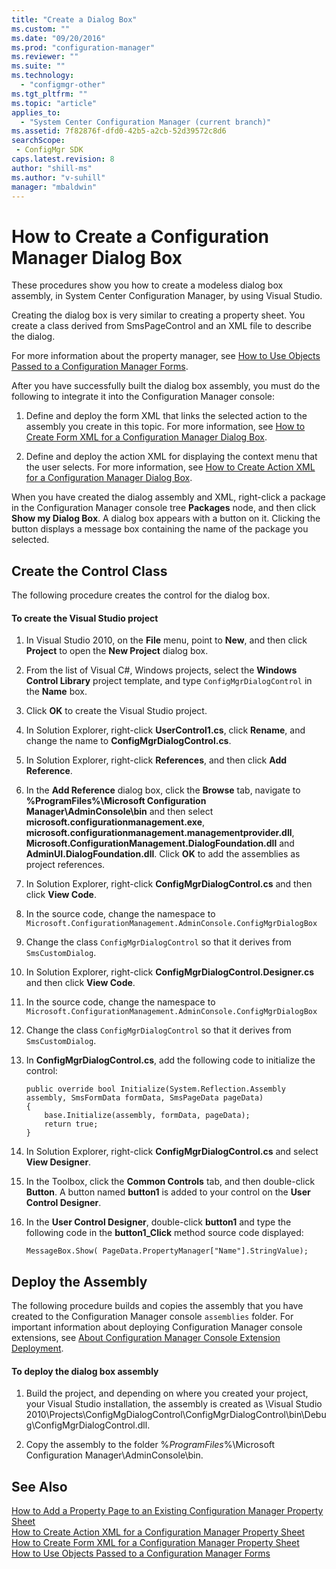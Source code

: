 ```yaml
---
title: "Create a Dialog Box"
ms.custom: ""
ms.date: "09/20/2016"
ms.prod: "configuration-manager"
ms.reviewer: ""
ms.suite: ""
ms.technology:
  - "configmgr-other"
ms.tgt_pltfrm: ""
ms.topic: "article"
applies_to:
  - "System Center Configuration Manager (current branch)"
ms.assetid: 7f82876f-dfd0-42b5-a2cb-52d39572c8d6searchScope: - ConfigMgr SDK
caps.latest.revision: 8
author: "shill-ms"
ms.author: "v-suhill"
manager: "mbaldwin"
---
```

# How to Create a Configuration Manager Dialog Box
These procedures show you how to create a modeless dialog box assembly, in System Center Configuration Manager, by using Visual Studio.  

 Creating the dialog box is very similar to creating a property sheet. You create a class derived from SmsPageControl and an XML file to describe the dialog.  

 For more information about the property manager, see [How to Use Objects Passed to a Configuration Manager Forms](../../../../develop/core/servers/console/how-to-use-objects-passed-to-a-configuration-manager-form.md).  

 After you have successfully built the dialog box assembly, you must do the following to integrate it into the Configuration Manager console:  

1.  Define and deploy the form XML that links the selected action to the assembly you create in this topic. For more information, see [How to Create Form XML for a Configuration Manager Dialog Box](../../../../develop/core/servers/console/how-to-create-form-xml-for-a-configuration-manager-dialog-box.md).  

2.  Define and deploy the action XML for displaying the context menu that the user selects. For more information, see [How to Create Action XML for a Configuration Manager Dialog Box](../../../../develop/core/servers/console/how-to-create-action-xml-for-a-configuration-manager-dialog-box.md).  

 When you have created the dialog assembly and XML, right-click a package in the Configuration Manager console tree **Packages** node, and then click **Show my Dialog Box**. A dialog box appears with a button on it. Clicking the button displays a message box containing the name of the package you selected.  

## Create the Control Class  
 The following procedure creates the control for the dialog box.  

#### To create the Visual Studio project  

1.  In Visual Studio 2010, on the **File** menu, point to **New**, and then click **Project** to open the **New Project** dialog box.  

2.  From the list of Visual C#, Windows projects, select the **Windows Control Library** project template, and type `ConfigMgrDialogControl` in the **Name** box.  

3.  Click **OK** to create the Visual Studio project.  

4.  In Solution Explorer, right-click **UserControl1.cs**, click **Rename**, and change the name to **ConfigMgrDialogControl.cs**.  

5.  In Solution Explorer, right-click **References**, and then click **Add Reference**.  

6.  In the **Add Reference** dialog box, click the **Browse** tab, navigate to **%ProgramFiles%\Microsoft Configuration Manager\AdminConsole\bin** and then select **microsoft.configurationmanagement.exe**, **microsoft.configurationmanagement.managementprovider.dll**, **Microsoft.ConfigurationManagement.DialogFoundation.dll** and **AdminUI.DialogFoundation.dll**. Click **OK** to add the assemblies as project references.  

7.  In Solution Explorer, right-click **ConfigMgrDialogControl.cs** and then click **View Code**.  

8.  In the source code, change the namespace to `Microsoft.ConfigurationManagement.AdminConsole.ConfigMgrDialogBox`  

9. Change the class `ConfigMgrDialogControl` so that it derives from `SmsCustomDialog`.  

10. In Solution Explorer, right-click **ConfigMgrDialogControl.Designer.cs** and then click **View Code**.  

11. In the source code, change the namespace to `Microsoft.ConfigurationManagement.AdminConsole.ConfigMgrDialogBox`  

12. Change the class `ConfigMgrDialogControl` so that it derives from `SmsCustomDialog`.  

13. In **ConfigMgrDialogControl.cs**, add the following code to initialize the control:  

    ```  
    public override bool Initialize(System.Reflection.Assembly assembly, SmsFormData formData, SmsPageData pageData)  
    {  
        base.Initialize(assembly, formData, pageData);  
        return true;  
    }   
    ```  

14. In Solution Explorer, right-click **ConfigMgrDialogControl.cs** and select **View Designer**.  

15. In the Toolbox, click the **Common Controls** tab, and then double-click **Button**. A button named **button1** is added to your control on the **User Control Designer**.  

16. In the **User Control Designer**, double-click **button1** and type the following code in the **button1_Click** method source code displayed:  

    ```  
    MessageBox.Show( PageData.PropertyManager["Name"].StringValue);  
    ```  

## Deploy the Assembly  
 The following procedure builds and copies the assembly that you have created to the Configuration Manager console `assemblies` folder. For important information about deploying Configuration Manager console extensions, see [About Configuration Manager Console Extension Deployment](../../../../develop/core/servers/console/console-extension-deployment.md).  

#### To deploy the dialog box assembly  

1.  Build the project, and depending on where you created your project, your Visual Studio installation, the assembly is created as \Visual Studio 2010\Projects\ConfigMgDialogControl\ConfigMgrDialogControl\bin\Debug\ConfigMgrDialogControl.dll.  

2.  Copy the assembly to the folder %*ProgramFiles*%\Microsoft Configuration Manager\AdminConsole\bin.  

## See Also  
 [How to Add a Property Page to an Existing Configuration Manager Property Sheet](../../../../develop/core/servers/console/how-to-add-a-property-page-to-an-existing-configuration-manager-property-sheet.md)   
 [How to Create Action XML for a Configuration Manager Property Sheet](../../../../develop/core/servers/console/how-to-create-action-xml-for-a-configuration-manager-property-sheet.md)   
 [How to Create Form XML for a Configuration Manager Property Sheet](../../../../develop/core/servers/console/how-to-create-form-xml-for-a-configuration-manager-property-sheet.md)   
 [How to Use Objects Passed to a Configuration Manager Forms](../../../../develop/core/servers/console/how-to-use-objects-passed-to-a-configuration-manager-form.md)
